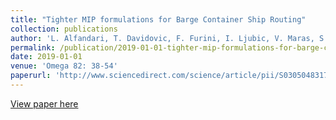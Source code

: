 ```yaml
---
title: "Tighter MIP formulations for Barge Container Ship Routing"
collection: publications
author: 'L. Alfandari, T. Davidovic, F. Furini, I. Ljubic, V. Maras, S. Martin'
permalink: /publication/2019-01-01-tighter-mip-formulations-for-barge-container-ship-routing
date: 2019-01-01
venue: 'Omega 82: 38-54'
paperurl: 'http://www.sciencedirect.com/science/article/pii/S0305048317305704'
---
```

[View paper here](http://www.sciencedirect.com/science/article/pii/S0305048317305704)